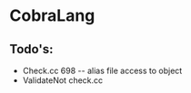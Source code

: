 CobraLang
=========

Todo's:
-------
  - Check.cc 698 -- alias file access to object
  - ValidateNot check.cc
 		